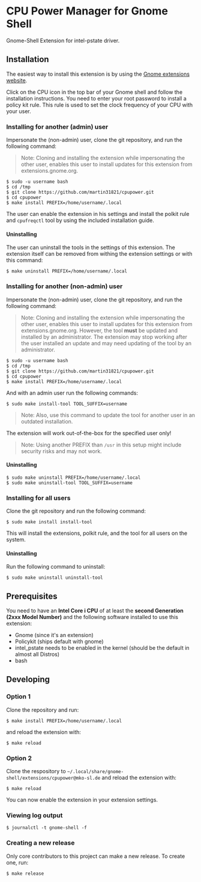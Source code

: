 # CPU Power Manager for Gnome Shell

Gnome-Shell Extension for intel-pstate driver.

## Installation

The easiest way to install this extension is by using the
[Gnome extensions website](https://extensions.gnome.org/extension/945/cpu-power-manager/).

Click on the CPU icon in the top bar of your Gnome shell and follow the installation instructions.
You need to enter your root password to install a policy kit rule. This rule is used to set the clock
frequency of your CPU with your user.

### Installing for another (admin) user

Impersonate the (non-admin) user, clone the git repository, and run the following command:

> Note: Cloning and installing the extension while impersonating the other user, enables this user
>       to install updates for this extension from extensions.gnome.org.

```shell
$ sudo -u username bash
$ cd /tmp
$ git clone https://github.com/martin31821/cpupower.git
$ cd cpupower
$ make install PREFIX=/home/username/.local
```

The user can enable the extension in his settings and install the polkit rule and `cpufreqctl` tool by using the included installation guide.

#### Uninstalling

The user can uninstall the tools in the settings of this extension. The extension itself can be removed from withing the extension settings or with this command:

```shell
$ make uninstall PREFIX=/home/username/.local
```

### Installing for another (non-admin) user

Impersonate the (non-admin) user, clone the git repository, and run the following command:

> Note: Cloning and installing the extension while impersonating the other user, enables this user
>       to install updates for this extension from extensions.gnome.org. However, the tool **must**
>       be updated and installed by an administrator. The extension may stop working after the user
>       installed an update and may need updating of the tool by an administrator.

```shell
$ sudo -u username bash
$ cd /tmp
$ git clone https://github.com/martin31821/cpupower.git
$ cd cpupower
$ make install PREFIX=/home/username/.local
```

And with an admin user run the following commands:

```shell
$ sudo make install-tool TOOL_SUFFIX=username
```

> Note: Also, use this command to update the tool for another user in an outdated installation.

The extension will work out-of-the-box for the specified user only!

> Note: Using another PREFIX than `/usr` in this setup might include security risks and may not work.

#### Uninstalling

```shell
$ sudo make uninstall PREFIX=/home/username/.local
$ sudo make uninstall-tool TOOL_SUFFIX=username
```

### Installing for all users

Clone the git repository and run the following command:

```shell
$ sudo make install install-tool
```

This will install the extensions, polkit rule, and the tool for all users on the system.

#### Uninstalling

Run the following command to uninstall:

```shell
$ sudo make uninstall uninstall-tool
```

## Prerequisites

You need to have an **Intel Core i CPU** of at least the **second Generation (2xxx Model Number)** and the following
software installed to use this extension:

- Gnome (since it's an extension)
- Policykit (ships default with gnome)
- intel_pstate needs to be enabled in the kernel (should be the default in almost all Distros)
- bash

## Developing

### Option 1

Clone the repository and run:

```shell
$ make install PREFIX=/home/username/.local
```

and reload the extension with:

```shell
$ make reload
```

### Option 2

Clone the respository to `~/.local/share/gnome-shell/extensions/cpupower@mko-sl.de` and reload the extension with:

```shell
$ make reload
```

You can now enable the extension in your extension settings.

### Viewing log output

```shell
$ journalctl -t gnome-shell -f
```

### Creating a new release

Only core contributors to this project can make a new release. To create one, run:

```shell
$ make release
```
